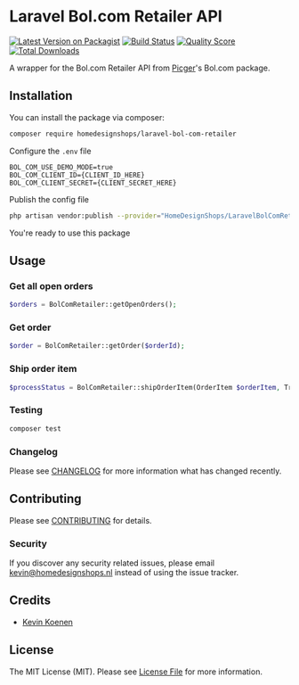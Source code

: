 # Laravel Bol.com Retailer API
[![Latest Version on Packagist](https://img.shields.io/packagist/v/homedesignshops/laravel-bol-com-retailer.svg?style=flat-square)](https://packagist.org/packages/homedesignshops/laravel-bol-com-retailer)
[![Build Status](https://img.shields.io/travis/homedesignshops/laravel-bol-com-retailer/master.svg?style=flat-square)](https://travis-ci.org/homedesignshops/laravel-bol-com-retailer)
[![Quality Score](https://img.shields.io/scrutinizer/g/homedesignshops/laravel-bol-com-retailer.svg?style=flat-square)](https://scrutinizer-ci.com/g/homedesignshops/laravel-bol-com-retailer)
[![Total Downloads](https://img.shields.io/packagist/dt/homedesignshops/laravel-bol-com-retailer.svg?style=flat-square)](https://packagist.org/packages/homedesignshops/laravel-bol-com-retailer)

A wrapper for the Bol.com Retailer API from [Picger](https://github.com/picqer/bol-retailer-php-client)'s Bol.com package.

## Installation

You can install the package via composer:

```bash
composer require homedesignshops/laravel-bol-com-retailer
```

Configure the `.env` file
```dotenv
BOL_COM_USE_DEMO_MODE=true
BOL_COM_CLIENT_ID={CLIENT_ID_HERE}
BOL_COM_CLIENT_SECRET={CLIENT_SECRET_HERE}
```

Publish the config file
```bash
php artisan vendor:publish --provider="HomeDesignShops/LaravelBolComRetail/BolComRetailerServiceProvider" --tag="config"
```

You're ready to use this package

## Usage

### Get all open orders
``` php
$orders = BolComRetailer::getOpenOrders();
```

### Get order
``` php
$order = BolComRetailer::getOrder($orderId);
```

### Ship order item
``` php
$processStatus = BolComRetailer::shipOrderItem(OrderItem $orderItem, Transport $transport);
```

### Testing

``` bash
composer test
```

### Changelog

Please see [CHANGELOG](CHANGELOG.md) for more information what has changed recently.

## Contributing

Please see [CONTRIBUTING](CONTRIBUTING.md) for details.

### Security

If you discover any security related issues, please email kevin@homedesignshops.nl instead of using the issue tracker.

## Credits

- [Kevin Koenen](https://github.com/kevinkoenen.nl)

## License

The MIT License (MIT). Please see [License File](LICENSE.md) for more information.
